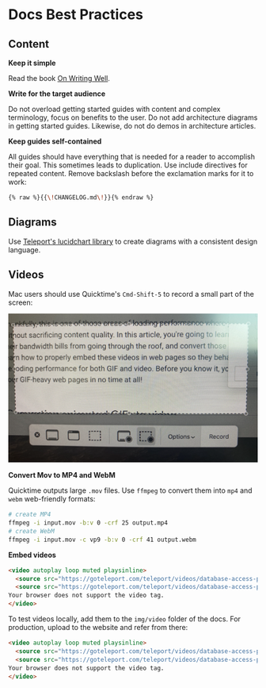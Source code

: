 # Docs Best Practices

## Content

**Keep it simple**

Read the book [On Writing Well](https://www.amazon.com/Writing-Well-Classic-Guide-Nonfiction/dp/0060891548).

**Write for the target audience**

Do not overload getting started guides with content and complex terminology, focus
on benefits to the user. Do not add architecture diagrams in getting started guides.
Likewise, do not do demos in architecture articles.

**Keep guides self-contained**

All guides should have everything that is needed for a reader
to accomplish their goal. This sometimes leads to duplication.
Use include directives for repeated content. Remove backslash before the exclamation marks for it to work:

```bash
{% raw %}{{\!CHANGELOG.md\!}}{% endraw %}
```

## Diagrams

Use [Teleport's lucidchart library](https://app.lucidchart.com/lucidchart/dfcf1f4a-5cf0-4758-8ebb-f6ea86900aba/edit)
to create diagrams with a consistent design language.

## Videos

Mac users should use Quicktime's `Cmd-Shift-5` to record a small part of the screen:

![quicktime](../img/docs/quicktime.webp)

**Convert Mov to MP4 and WebM**

Quicktime outputs large `.mov` files. Use `ffmpeg` to convert them into `mp4` and `webm`
web-friendly formats:

```bash
# create MP4
ffmpeg -i input.mov -b:v 0 -crf 25 output.mp4
# create WebM
ffmpeg -i input.mov -c vp9 -b:v 0 -crf 41 output.webm
```

**Embed videos**

```html
<video autoplay loop muted playsinline>
  <source src="https://goteleport.com/teleport/videos/database-access-preview/dbaccessdemo.mp4" type="video/mp4" />
  <source src="https://goteleport.com/teleport/videos/database-access-preview/dbaccessdemo.webm" type="video/webm" />
Your browser does not support the video tag.
</video>
```

To test videos locally, add them to the `img/video` folder of the docs.
For production, upload to the website and refer from there:

```html
<video autoplay loop muted playsinline>
  <source src="https://goteleport.com/teleport/videos/database-access-preview/dbaccessdemo.mp4" type="video/mp4">
  <source src="https://goteleport.com/teleport/videos/database-access-preview/dbaccessdemo.webm" type="video/webm">
Your browser does not support the video tag.
</video>
```
